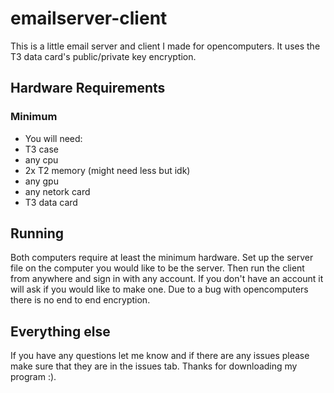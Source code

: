 # emailserver-client
This is a little email server and client I made for opencomputers.
It uses the T3 data card's public/private key encryption.

## Hardware Requirements
### Minimum
* You will need:
* T3 case
* any cpu
* 2x T2 memory (might need less but idk)
* any gpu
* any netork card
* T3 data card

## Running
Both computers require at least the minimum hardware.
Set up the server file on the computer you would like to be the server.
Then run the client from anywhere and sign in with any account.
If you don't have an account it will ask if you would like to make one.
Due to a bug with opencomputers there is no end to end encryption.

## Everything else
If you have any questions let me know and if there are any issues please make sure that they are in the issues tab.
Thanks for downloading my program :).
